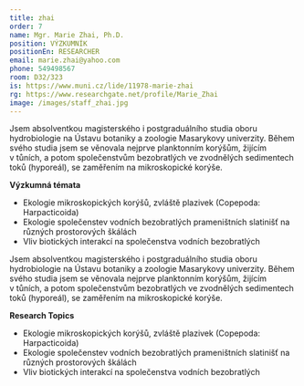 ```yaml
---
title: zhai
order: 7
name: Mgr. Marie Zhai, Ph.D.
position: VÝZKUMNÍK
positionEn: RESEARCHER
email: marie.zhai@yahoo.com
phone: 549498567
room: D32/323
is: https://www.muni.cz/lide/11978-marie-zhai
rg: https://www.researchgate.net/profile/Marie_Zhai
image: /images/staff_zhai.jpg
---
```

<div class="cz">

Jsem absolventkou magisterského i postgraduálního studia oboru hydrobiologie na Ústavu botaniky a
 zoologie Masarykovy univerzity. Během svého studia jsem se věnovala nejprve planktonním korýšům,
 žijícím v tůních, a potom společenstvům bezobratlých ve zvodnělých sedimentech toků (hyporeál), se
 zaměřením na mikroskopické korýše.

**Výzkumná témata**

* Ekologie mikroskopických korýšů, zvláště plazivek (Copepoda: Harpacticoida)
* Ekologie společenstev vodních bezobratlých prameništních slatinišť na různých prostorových
  škálách
* Vliv biotických interakcí na společenstva vodních bezobratlých

</div>

<div class="en">

Jsem absolventkou magisterského i postgraduálního studia oboru hydrobiologie na Ústavu botaniky a
 zoologie Masarykovy univerzity. Během svého studia jsem se věnovala nejprve planktonním korýšům,
 žijícím v tůních, a potom společenstvům bezobratlých ve zvodnělých sedimentech toků (hyporeál), se
 zaměřením na mikroskopické korýše.

**Research Topics**

* Ekologie mikroskopických korýšů, zvláště plazivek (Copepoda: Harpacticoida)
* Ekologie společenstev vodních bezobratlých prameništních slatinišť na různých prostorových
  škálách
* Vliv biotických interakcí na společenstva vodních bezobratlých

</div>
